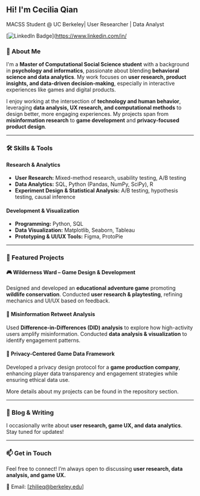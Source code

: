 ## Hi! I'm Cecilia Qian  
MACSS Student @ UC Berkeley| User Researcher | Data Analyst  

[![LinkedIn Badge](https://img.shields.io/badge/-LinkedIn-blue?style=flat&logo=Linkedin&logoColor=white)](https://www.linkedin.com/in/

### 🚀 About Me  
I'm a **Master of Computational Social Science student** with a background in **psychology and informatics**, passionate about blending **behavioral science and data analytics**. My work focuses on **user research, product insights, and data-driven decision-making**, especially in interactive experiences like games and digital products.

I enjoy working at the intersection of **technology and human behavior**, leveraging **data analysis, UX research, and computational methods** to design better, more engaging experiences. My projects span from **misinformation research** to **game development** and **privacy-focused product design**.
 

---

### 🛠 Skills & Tools  
#### **Research & Analytics**  
- **User Research:** Mixed-method research, usability testing, A/B testing  
- **Data Analytics:** SQL, Python (Pandas, NumPy, SciPy), R  
- **Experiment Design & Statistical Analysis:** A/B testing, hypothesis testing, causal inference  

#### **Development & Visualization**  
- **Programming:** Python, SQL  
- **Data Visualization:** Matplotlib, Seaborn, Tableau  
- **Prototyping & UI/UX Tools:** Figma, ProtoPie  

---

### 📌 Featured Projects  

#### **🎮 Wilderness Ward – Game Design & Development**  
Designed and developed an **educational adventure game** promoting **wildlife conservation**. Conducted **user research & playtesting**, refining mechanics and UI/UX based on feedback.  

#### **📰 Misinformation Retweet Analysis**  
Used **Difference-in-Differences (DID) analysis** to explore how high-activity users amplify misinformation. Conducted **data analysis & visualization** to identify engagement patterns.  

#### **🔐 Privacy-Centered Game Data Framework**  
Developed a privacy design protocol for a **game production company**, enhancing player data transparency and engagement strategies while ensuring ethical data use.  

More details about my projects can be found in the repository section.  

---

### 📖 Blog & Writing  
I occasionally write about **user research, game UX, and data analytics**. Stay tuned for updates!  

---

### 📫 Get in Touch  
Feel free to connect! I’m always open to discussing **user research, data analysis, and game UX.**  

📩 Email: [zhilieq@berkeley.edu]  
